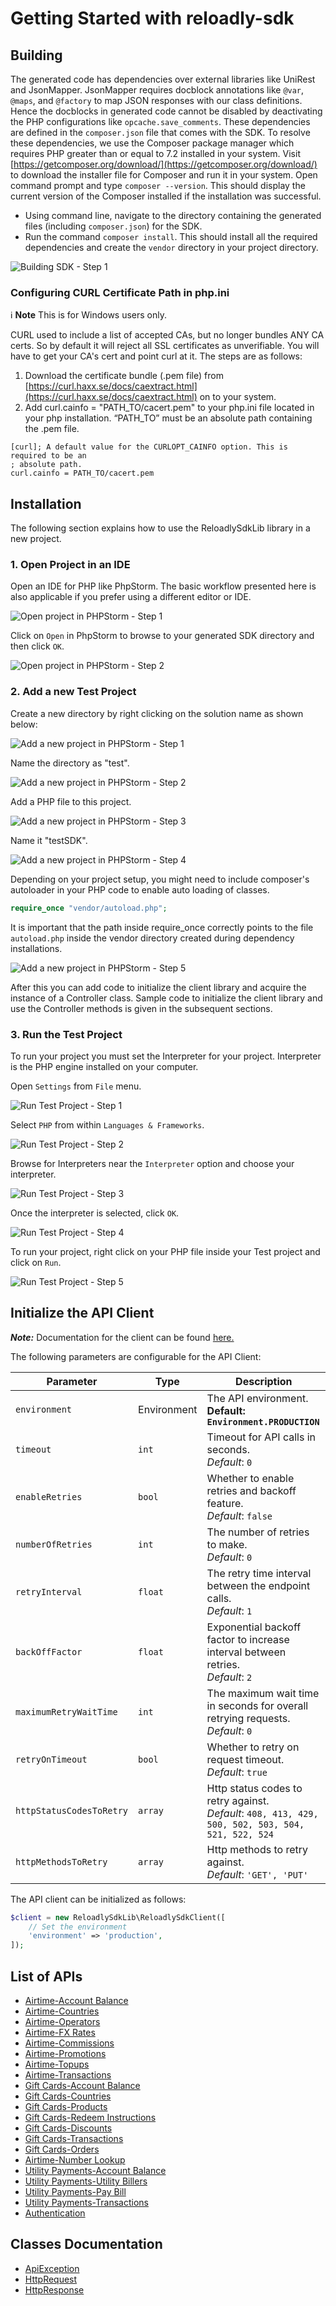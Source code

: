 
# Getting Started with reloadly-sdk

## Building

The generated code has dependencies over external libraries like UniRest and JsonMapper. JsonMapper requires docblock annotations like `@var`, `@maps`, and `@factory` to map JSON responses with our class definitions. Hence the docblocks in generated code cannot be disabled by deactivating the PHP configurations like `opcache.save_comments`. These dependencies are defined in the `composer.json` file that comes with the SDK. To resolve these dependencies, we use the Composer package manager which requires PHP greater than or equal to 7.2 installed in your system. Visit [https://getcomposer.org/download/](https://getcomposer.org/download/) to download the installer file for Composer and run it in your system. Open command prompt and type `composer --version`. This should display the current version of the Composer installed if the installation was successful.

* Using command line, navigate to the directory containing the generated files (including `composer.json`) for the SDK.
* Run the command `composer install`. This should install all the required dependencies and create the `vendor` directory in your project directory.

![Building SDK - Step 1](https://apidocs.io/illustration/php?workspaceFolder=ReloadlySdk&step=installDependencies)

### Configuring CURL Certificate Path in php.ini

:information_source: **Note** This is for Windows users only.

CURL used to include a list of accepted CAs, but no longer bundles ANY CA certs. So by default it will reject all SSL certificates as unverifiable. You will have to get your CA's cert and point curl at it. The steps are as follows:

1. Download the certificate bundle (.pem file) from [https://curl.haxx.se/docs/caextract.html](https://curl.haxx.se/docs/caextract.html) on to your system.
2. Add curl.cainfo = "PATH_TO/cacert.pem" to your php.ini file located in your php installation. “PATH_TO” must be an absolute path containing the .pem file.

```
[curl]; A default value for the CURLOPT_CAINFO option. This is required to be an
; absolute path.
curl.cainfo = PATH_TO/cacert.pem
```

## Installation

The following section explains how to use the ReloadlySdkLib library in a new project.

### 1. Open Project in an IDE

Open an IDE for PHP like PhpStorm. The basic workflow presented here is also applicable if you prefer using a different editor or IDE.

![Open project in PHPStorm - Step 1](https://apidocs.io/illustration/php?workspaceFolder=ReloadlySdk&step=openIDE)

Click on `Open` in PhpStorm to browse to your generated SDK directory and then click `OK`.

![Open project in PHPStorm - Step 2](https://apidocs.io/illustration/php?workspaceFolder=ReloadlySdk&step=openProject0)

### 2. Add a new Test Project

Create a new directory by right clicking on the solution name as shown below:

![Add a new project in PHPStorm - Step 1](https://apidocs.io/illustration/php?workspaceFolder=ReloadlySdk&step=createDirectory)

Name the directory as "test".

![Add a new project in PHPStorm - Step 2](https://apidocs.io/illustration/php?workspaceFolder=ReloadlySdk&step=nameDirectory)

Add a PHP file to this project.

![Add a new project in PHPStorm - Step 3](https://apidocs.io/illustration/php?workspaceFolder=ReloadlySdk&step=createFile)

Name it "testSDK".

![Add a new project in PHPStorm - Step 4](https://apidocs.io/illustration/php?workspaceFolder=ReloadlySdk&step=nameFile)

Depending on your project setup, you might need to include composer's autoloader in your PHP code to enable auto loading of classes.

```php
require_once "vendor/autoload.php";
```

It is important that the path inside require_once correctly points to the file `autoload.php` inside the vendor directory created during dependency installations.

![Add a new project in PHPStorm - Step 5](https://apidocs.io/illustration/php?workspaceFolder=ReloadlySdk&step=projectFiles)

After this you can add code to initialize the client library and acquire the instance of a Controller class. Sample code to initialize the client library and use the Controller methods is given in the subsequent sections.

### 3. Run the Test Project

To run your project you must set the Interpreter for your project. Interpreter is the PHP engine installed on your computer.

Open `Settings` from `File` menu.

![Run Test Project - Step 1](https://apidocs.io/illustration/php?workspaceFolder=ReloadlySdk&step=openSettings)

Select `PHP` from within `Languages & Frameworks`.

![Run Test Project - Step 2](https://apidocs.io/illustration/php?workspaceFolder=ReloadlySdk&step=setInterpreter0)

Browse for Interpreters near the `Interpreter` option and choose your interpreter.

![Run Test Project - Step 3](https://apidocs.io/illustration/php?workspaceFolder=ReloadlySdk&step=setInterpreter1)

Once the interpreter is selected, click `OK`.

![Run Test Project - Step 4](https://apidocs.io/illustration/php?workspaceFolder=ReloadlySdk&step=setInterpreter2)

To run your project, right click on your PHP file inside your Test project and click on `Run`.

![Run Test Project - Step 5](https://apidocs.io/illustration/php?workspaceFolder=ReloadlySdk&step=runProject)

## Initialize the API Client

**_Note:_** Documentation for the client can be found [here.](doc/client.md)

The following parameters are configurable for the API Client:

| Parameter | Type | Description |
|  --- | --- | --- |
| `environment` | Environment | The API environment. <br> **Default: `Environment.PRODUCTION`** |
| `timeout` | `int` | Timeout for API calls in seconds.<br>*Default*: `0` |
| `enableRetries` | `bool` | Whether to enable retries and backoff feature.<br>*Default*: `false` |
| `numberOfRetries` | `int` | The number of retries to make.<br>*Default*: `0` |
| `retryInterval` | `float` | The retry time interval between the endpoint calls.<br>*Default*: `1` |
| `backOffFactor` | `float` | Exponential backoff factor to increase interval between retries.<br>*Default*: `2` |
| `maximumRetryWaitTime` | `int` | The maximum wait time in seconds for overall retrying requests.<br>*Default*: `0` |
| `retryOnTimeout` | `bool` | Whether to retry on request timeout.<br>*Default*: `true` |
| `httpStatusCodesToRetry` | `array` | Http status codes to retry against.<br>*Default*: `408, 413, 429, 500, 502, 503, 504, 521, 522, 524` |
| `httpMethodsToRetry` | `array` | Http methods to retry against.<br>*Default*: `'GET', 'PUT'` |

The API client can be initialized as follows:

```php
$client = new ReloadlySdkLib\ReloadlySdkClient([
    // Set the environment
    'environment' => 'production',
]);
```

## List of APIs

* [Airtime-Account Balance](doc/controllers/airtime-account-balance.md)
* [Airtime-Countries](doc/controllers/airtime-countries.md)
* [Airtime-Operators](doc/controllers/airtime-operators.md)
* [Airtime-FX Rates](doc/controllers/airtime-fx-rates.md)
* [Airtime-Commissions](doc/controllers/airtime-commissions.md)
* [Airtime-Promotions](doc/controllers/airtime-promotions.md)
* [Airtime-Topups](doc/controllers/airtime-topups.md)
* [Airtime-Transactions](doc/controllers/airtime-transactions.md)
* [Gift Cards-Account Balance](doc/controllers/gift-cards-account-balance.md)
* [Gift Cards-Countries](doc/controllers/gift-cards-countries.md)
* [Gift Cards-Products](doc/controllers/gift-cards-products.md)
* [Gift Cards-Redeem Instructions](doc/controllers/gift-cards-redeem-instructions.md)
* [Gift Cards-Discounts](doc/controllers/gift-cards-discounts.md)
* [Gift Cards-Transactions](doc/controllers/gift-cards-transactions.md)
* [Gift Cards-Orders](doc/controllers/gift-cards-orders.md)
* [Airtime-Number Lookup](doc/controllers/airtime-number-lookup.md)
* [Utility Payments-Account Balance](doc/controllers/utility-payments-account-balance.md)
* [Utility Payments-Utility Billers](doc/controllers/utility-payments-utility-billers.md)
* [Utility Payments-Pay Bill](doc/controllers/utility-payments-pay-bill.md)
* [Utility Payments-Transactions](doc/controllers/utility-payments-transactions.md)
* [Authentication](doc/controllers/authentication.md)

## Classes Documentation

* [ApiException](doc/api-exception.md)
* [HttpRequest](doc/http-request.md)
* [HttpResponse](doc/http-response.md)

